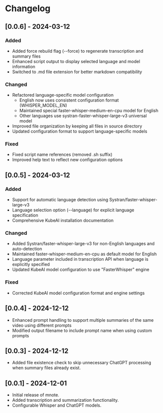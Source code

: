 # Changelog

## [0.0.6] - 2024-03-12

### Added
- Added force rebuild flag (--force) to regenerate transcription and summary files
- Enhanced script output to display selected language and model information
- Switched to .md file extension for better markdown compatibility

### Changed
- Refactored language-specific model configuration
  - English now uses consistent configuration format (WHISPER_MODEL_EN)
  - Maintained special faster-whisper-medium-en-cpu model for English
  - Other languages use systran-faster-whisper-large-v3 universal model
- Improved file organization by keeping all files in source directory
- Updated configuration format to support language-specific models

### Fixed
- Fixed script name references (removed .sh suffix)
- Improved help text to reflect new configuration options

## [0.0.5] - 2024-03-12

### Added
- Support for automatic language detection using Systran/faster-whisper-large-v3
- Language selection option (--language) for explicit language specification
- Comprehensive KubeAI installation documentation

### Changed
- Added Systran/faster-whisper-large-v3 for non-English languages and auto-detection
- Maintained faster-whisper-medium-en-cpu as default model for English
- Language parameter included in transcription API when language is explicitly specified
- Updated KubeAI model configuration to use "FasterWhisper" engine

### Fixed
- Corrected KubeAI model configuration format and engine settings

## [0.0.4] - 2024-12-12

- Enhanced prompt handling to support multiple summaries of the same video using different prompts
- Modified output filename to include prompt name when using custom prompts

## [0.0.3] - 2024-12-12

- Added file existence check to skip unnecessary ChatGPT processing when summary files already exist.

## [0.0.1] - 2024-12-01

- Initial release of mnote.
- Added transcription and summarization functionality.
- Configurable Whisper and ChatGPT models.
